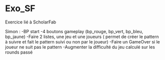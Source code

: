 # Exo_SF
Exercice lié à ScholarFab

Simon :
  -BP start
  -4 boutons gameplay (bp_rouge, bp_vert, bp_bleu, bp_jaune)
  -Faire 2 listes, une jeu et une joueurs ( permet de créer le pattern à suivre et fait le pattern suivi ou non par le joueur)
  -Faire un GameOver si le joueur ne suit pas le pattern 
  -Augmenter la difficulté du jeu calculé sur les rounds passé
  
